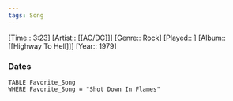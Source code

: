 ```yaml
---
tags: Song  
---
```

[Time:: 3:23]
[Artist:: [[AC/DC]]]
[Genre:: Rock]
[Played:: ]
[Album:: [[Highway To Hell]]]
[Year:: 1979]
### Dates
````dataview
TABLE Favorite_Song
WHERE Favorite_Song = "Shot Down In Flames"
````